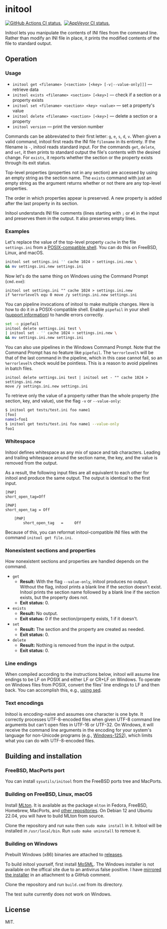 # initool

[![GitHub Actions CI status.](https://github.com/dbohdan/initool/actions/workflows/ci.yml/badge.svg)](https://github.com/dbohdan/initool/actions/workflows/ci.yml)&nbsp;
[![AppVeyor CI status.](https://ci.appveyor.com/api/projects/status/github/dbohdan/initool?branch=master&svg=true)](https://ci.appveyor.com/project/dbohdan/initool)

Initool lets you manipulate the contents of INI files from the command line.
Rather than modify an INI file in place, it prints the modified contents of the
file to standard output.


## Operation

### Usage

* `initool get <filename> [<section> [<key> [-v|--value-only]]]` — retrieve data
* `initool exists <filename> <section> [<key>]` — check if a section or a property exists
* `initool set <filename> <section> <key> <value>` — set a property's value
* `initool delete <filename> <section> [<key>]` — delete a section or a property
* `initool version` — print the version number

Commands can be abbreviated to their first letter: `g`, `e`, `s`, `d`, `v`.
When given a valid command, initool first reads the INI file `filename` in its
entirety. If the filename is `-`, initool reads standard input. For the
commands `get`, `delete`, and `set`, it then prints to standard output the
file's contents with the desired change. For `exists`, it reports whether the
section or the property exists through its exit status.

Top-level properties (properties not in any section) are accessed by using an
empty string as the section name. The `exists` command with just an empty
string as the argument returns whether or not there are any top-level
properties.

The order in which properties appear is preserved. A new property is added
after the last property in its section.

Initool understands INI file comments (lines starting with `;` or `#`) in the
input and preserves them in the output. It also preserves empty lines.

### Examples

Let's replace the value of the top-level property `cache` in the
file `settings.ini` from a
[POSIX-compatible shell](https://en.wikipedia.org/wiki/Unix_shell). You can
do this on FreeBSD, Linux, and macOS.

```sh
initool set settings.ini '' cache 1024 > settings.ini.new \
&& mv settings.ini.new settings.ini
```

Now let's do the same thing on Windows using the Command Prompt (`cmd.exe`):

```batch
initool set settings.ini "" cache 1024 > settings.ini.new
if %errorlevel% equ 0 move /y settings.ini.new settings.ini
```

You can pipeline invocations of initool to make multiple changes. Here is how
to do it in a POSIX-compatible shell. Enable `pipefail` in your shell
([support information](https://unix.stackexchange.com/a/654932))
to handle errors correctly.

```sh
set -o pipefail
initool delete settings.ini test \
| initool set - '' cache 1024 > settings.ini.new \
&& mv settings.ini.new settings.ini
```

You can also use pipelines in the Windows Command Prompt. Note that the Command
Prompt has no feature like `pipefail`. The `%errorlevel%` will be that of the
last command in the pipeline, which in this case cannot fail, so an
`%errorlevel%` check would be pointless. This is a reason to avoid pipelines in
batch files.

```batch
initool delete settings.ini test | initool set - "" cache 1024 > settings.ini.new
move /y settings.ini.new settings.ini
```

To retrieve only the value of a property rather than the whole property
(the section, key, and value), use the flag `-v` or `--value-only`:

```sh
$ initool get tests/test.ini foo name1
[foo]
name1=foo1
$ initool get tests/test.ini foo name1 --value-only
foo1
```

### Whitespace

Initool defines whitespace as any mix of space and tab characters. Leading
and trailing whitespace around the section name, the key, and the value is
removed from the output.

As a result, the following input files are all equivalent to each other for
initool and produce the same output. The output is identical to the first input.

```
[PHP]
short_open_tag=Off
```

```
[PHP]
short_open_tag = Off
```

```
    [PHP]
        short_open_tag   =     Off
```

Because of this, you can reformat initool-compatible INI files with the command
`initool get file.ini`.

### Nonexistent sections and properties

How nonexistent sections and properties are handled depends on the command.

* `get`
    * **Result:** With the flag `--value-only`, initool produces no output. Without the flag, initool prints a blank line if the section doesn't exist. Initool prints the section name followed by a blank line if the section exists, but the property does not.
    * **Exit status:** 0.
* `exists`
    * **Result:** No output.
    * **Exit status:** 0 if the section/property exists, 1 if it doesn't.
* `set`
    * **Result:** The section and the property are created as needed.
    * **Exit status:** 0.
* `delete`
    * **Result:** Nothing is removed from the input in the output.
    * **Exit status:** 0.

### Line endings

When compiled according to the instructions below, initool will assume line
endings to be LF on POSIX and either LF or CR+LF on Windows. To operate on
Windows files from POSIX, convert the files' line endings to LF and then back.
You can accomplish this, e.g., [using sed](http://stackoverflow.com/a/2613834).

### Text encodings

Initool is encoding-naive and assumes one character is one byte. It correctly
processes UTF-8-encoded files when given UTF-8 command line arguments but
can't open files in UTF-16 or UTF-32. On Windows, it will receive the command
line arguments in the encoding for your system's language for non-Unicode
programs (e.g., [Windows-1252](https://en.wikipedia.org/wiki/Windows-1252)),
which limits what you can do with UTF-8-encoded files.

## Building and installation

### FreeBSD, MacPorts port

You can install `sysutils/initool` from the FreeBSD ports tree and MacPorts.

### Building on FreeBSD, Linux, macOS

Install [MLton](http://mlton.org/). It is available as the package `mlton` in
Fedora, FreeBSD, Homebrew, MacPorts, and
[other repositories](https://repology.org/project/mlton/versions).
On Debian 12 and Ubuntu 22.04, you will have to build MLton from source.

Clone the repository and run `make` then `sudo make install` in it. Initool
will be installed in `/usr/local/bin`. Run `sudo make uninstall` to remove it.

### Building on Windows

Prebuilt Windows (x86) binaries are attached to
[releases](https://github.com/dbohdan/initool/releases).

To build initool yourself, first install [MoSML](http://mosml.org). The Windows
installer is not available on the offical site due to an antivirus false
positive. I have [mirrored the
installer](https://github.com/kfl/mosml/issues/49#issuecomment-368878055)
in an attachment to a GitHub comment.

Clone the repository and run `build.cmd` from its directory.

The test suite currently does not work on Windows.

## License

MIT.
